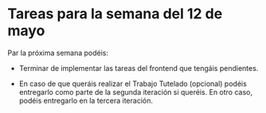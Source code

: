 # Tareas para la semana del 12 de mayo

Par la próxima semana podéis:

- Terminar de implementar las tareas del frontend que tengáis pendientes.

- En caso de que queráis realizar el Trabajo Tutelado (opcional) podéis entregarlo como parte de la segunda iteración si queréis. En otro caso, podéis entregarlo en la tercera iteración.

